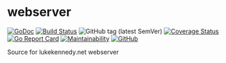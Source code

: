 # webserver

[![GoDoc](https://godoc.org/github.com/LLKennedy/webserver?status.svg)](https://godoc.org/github.com/LLKennedy/webserver)
[![Build Status](https://travis-ci.org/disintegration/imaging.svg?branch=master)](https://travis-ci.org/LLKennedy/webserver)
![GitHub tag (latest SemVer)](https://img.shields.io/github/tag/LLKennedy/webserver.svg)
[![Coverage Status](https://coveralls.io/repos/github/LLKennedy/webserver/badge.svg?branch=master)](https://coveralls.io/github/LLKennedy/webserver?branch=master)
[![Go Report Card](https://goreportcard.com/badge/github.com/LLKennedy/webserver)](https://goreportcard.com/report/github.com/LLKennedy/webserver)
[![Maintainability](https://api.codeclimate.com/v1/badges/219b2eee40f2c67de693/maintainability)](https://codeclimate.com/github/LLKennedy/webserver/maintainability)
[![GitHub](https://img.shields.io/github/license/LLKennedy/webserver.svg)](https://github.com/LLKennedy/webserver/blob/master/LICENSE)

Source for lukekennedy.net webserver

